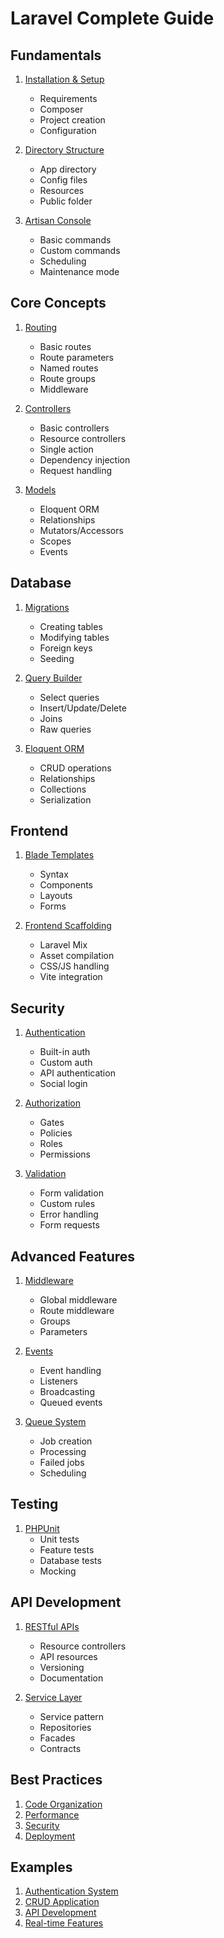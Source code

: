 # Laravel Complete Guide

## Fundamentals
1. [Installation & Setup](./Installation.php)
   - Requirements
   - Composer
   - Project creation
   - Configuration

2. [Directory Structure](./Directory_Structure.md)
   - App directory
   - Config files
   - Resources
   - Public folder

3. [Artisan Console](./Artisan.php)
   - Basic commands
   - Custom commands
   - Scheduling
   - Maintenance mode

## Core Concepts
1. [Routing](./Routing.php)
   - Basic routes
   - Route parameters
   - Named routes
   - Route groups
   - Middleware

2. [Controllers](./Controllers.php)
   - Basic controllers
   - Resource controllers
   - Single action
   - Dependency injection
   - Request handling

3. [Models](./Models.php)
   - Eloquent ORM
   - Relationships
   - Mutators/Accessors
   - Scopes
   - Events

## Database
1. [Migrations](./Migrations.php)
   - Creating tables
   - Modifying tables
   - Foreign keys
   - Seeding

2. [Query Builder](./Query_Builder.php)
   - Select queries
   - Insert/Update/Delete
   - Joins
   - Raw queries

3. [Eloquent ORM](./Eloquent.php)
   - CRUD operations
   - Relationships
   - Collections
   - Serialization

## Frontend
1. [Blade Templates](./Blade.php)
   - Syntax
   - Components
   - Layouts
   - Forms

2. [Frontend Scaffolding](./Frontend.php)
   - Laravel Mix
   - Asset compilation
   - CSS/JS handling
   - Vite integration

## Security
1. [Authentication](./Authentication.php)
   - Built-in auth
   - Custom auth
   - API authentication
   - Social login

2. [Authorization](./Authorization.php)
   - Gates
   - Policies
   - Roles
   - Permissions

3. [Validation](./Validation.php)
   - Form validation
   - Custom rules
   - Error handling
   - Form requests

## Advanced Features
1. [Middleware](./Middleware.php)
   - Global middleware
   - Route middleware
   - Groups
   - Parameters

2. [Events](./Events.php)
   - Event handling
   - Listeners
   - Broadcasting
   - Queued events

3. [Queue System](./Queue.php)
   - Job creation
   - Processing
   - Failed jobs
   - Scheduling

## Testing
1. [PHPUnit](./Testing.php)
   - Unit tests
   - Feature tests
   - Database tests
   - Mocking

## API Development
1. [RESTful APIs](./REST_API.php)
   - Resource controllers
   - API resources
   - Versioning
   - Documentation

2. [Service Layer](./Services.php)
   - Service pattern
   - Repositories
   - Facades
   - Contracts

## Best Practices
1. [Code Organization](./Code_Organization.php)
2. [Performance](./Performance.php)
3. [Security](./Security.php)
4. [Deployment](./Deployment.php)

## Examples
1. [Authentication System](./Auth_Example.php)
2. [CRUD Application](./CRUD_Example.php)
3. [API Development](./API_Example.php)
4. [Real-time Features](./Realtime_Example.php)
